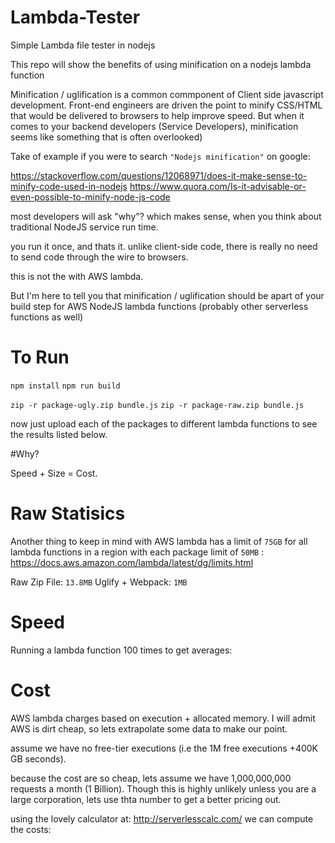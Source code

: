 # Lambda-Tester
Simple Lambda file tester in nodejs

This repo will show the benefits of using minification on a nodejs lambda function

Minification / uglification is a common commponent of Client side javascript development. Front-end engineers are driven the point to minify CSS/HTML that would be delivered to browsers to help improve speed. But when it comes to your backend developers (Service Developers), minification seems like something that is often overlooked)

Take of example if you were to search `"Nodejs minification"` on google:

https://stackoverflow.com/questions/12068971/does-it-make-sense-to-minify-code-used-in-nodejs
https://www.quora.com/Is-it-advisable-or-even-possible-to-minify-node-js-code

most developers will ask "why"? which makes sense, when you think about traditional NodeJS service run time.

you run it once, and thats it. unlike client-side code, there is really no need to send code through the wire to browsers.

this is not the with AWS lambda.

But I'm here to tell you that minification / uglification should be apart of your build step for AWS NodeJS lambda functions (probably other serverless functions as well)

# To Run
`npm install`
`npm run build`

`zip -r package-ugly.zip bundle.js`
`zip -r package-raw.zip bundle.js`

now just upload each of the packages to different lambda functions to see the results listed below.


#Why?

Speed + Size = Cost.


# Raw Statisics

Another thing to keep in mind with AWS lambda has a limit of `75GB` for all lambda functions in a region with each package limit of `50MB` : https://docs.aws.amazon.com/lambda/latest/dg/limits.html

Raw Zip File: `13.8MB`
Uglify + Webpack: `1MB`


# Speed
Running a lambda function 100 times to get averages:



# Cost
AWS lambda charges based on execution + allocated memory. I will admit AWS is dirt cheap, so lets extrapolate some data to make our point.

assume we have no free-tier executions (i.e the 1M free executions +400K GB seconds).

because the cost are so cheap, lets assume we have 1,000,000,000 requests a month (1 Billion). Though this is highly unlikely unless you are a large corporation, lets use thta number to get a better pricing out.

using the lovely calculator at: http://serverlesscalc.com/ we can compute the costs:

